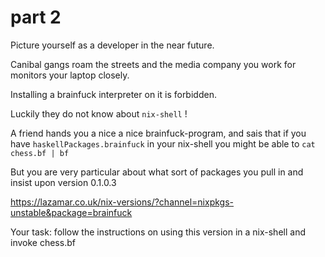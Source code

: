 # part 2

Picture yourself as a developer in the near future.

Canibal gangs roam the streets and the media company you work for monitors your laptop closely.

Installing a brainfuck interpreter on it is forbidden.

Luckily they do not know about `nix-shell` !

A friend hands you a nice a nice brainfuck-program, and sais that if you have `haskellPackages.brainfuck` in your nix-shell you might be able to `cat chess.bf | bf`

But you are very particular about what sort of packages you pull in and insist upon version 0.1.0.3

https://lazamar.co.uk/nix-versions/?channel=nixpkgs-unstable&package=brainfuck

Your task: follow the instructions on using this version in a nix-shell and invoke chess.bf